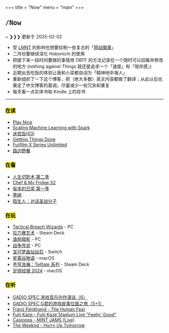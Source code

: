 +++
title = "Now"
menu = "main"
+++

## <pre>/Now</pre>

<div class="terminal-frame">

~ ❯❯❯ 更新于 2025-02-02

- 受 [LMNT](https://lmnt.me/) 的影响也想要绘制一些复古的「[网站徽章](https://lmnt.me/badges/)」
- 二月份要继续深化 Hobonichi 的使用
- 把接下来一段时间要做的事情用 OBTF 的方法记录在一个随时可以回看并修改的地方 (nothing against Things 就还是追求一个「速度」和「陪伴感」)
- 近期出去吃饭的体验让我和小梁都自诩为「精神地中海人」
- 重新组织了一下这个博客，把（绝大多数）英文内容都做了翻译；从此以后也奠定了中文博客的基调，尽量减少一些冗余和重复
- 每天看一点实体书和 Kindle 上的存书

</div>

***

### <mark>在读</mark>

- [Play Nice](https://neodb.social/book/5v1wd4MXksYCRPSjfmrGCn)
- [Scaling Machine Learning with Spark](https://neodb.social/book/0R8bOjkTvV0nSz52LpE8zw)
- [迷宫饭(03)](https://neodb.social/book/10bdiWlZUD9mB14OhVDMJ3)
- [Getting Things Done](https://neodb.social/book/7mJzGDRnyTPlAJv4jbNheN)
- [Fujifilm X Series Unlimited](https://neodb.social/book/3fVWBHuJSrtuNtbwPGOGj1)
- [路边野餐](https://neodb.social/book/2BCkKhhhbVzaUnMHmYNYEt)

### <mark>在看</mark>

- [人生切割术 第二季](https://neodb.social/tv/season/2iGcyQRlEuz7fvMuAIlsKK)
- [Chef & My Fridge S2](https://neodb.social/tv/season/0ScPjGF8F7v5dIXXJZio7y)
- [坂本的日常 第一季](https://neodb.social/tv/season/6En2oxib1Fi9gzrcGXDdbq)
- [塞纳](https://neodb.social/tv/season/1VSX3TO7WzphXPwnHWbnsJ)
- [陌生人：对话圣战分子](https://neodb.social/tv/season/4r0SibQawf9OrCyTgaCqyJ)

### <mark>在玩</mark>

- [Tactical Breach Wizards](https://neodb.social/game/3xbuq2fGswthJXazbuaHKz) - PC
- [拉力赛艺术](https://neodb.social/game/771YP1aVCigKs2tHcLeuYo) - Steam Deck
- [渔帆暗影](https://neodb.social/game/20slbMvBANRjuFHdSjNjDW) - PC
- [战争传说](https://neodb.social/game/0NBOymAgxx0KTG8e3fYYe3) - PC
- [宝可梦晶灿钻石](https://diamondpearl.pokemon.com/en-us/) - Switch
- [星露谷物语](https://store.steampowered.com/app/413150) - macOS
- [苍穹浩瀚：Telltale 系列](https://store.steampowered.com/app/1708010/The_Expanse_A_Telltale_Series/) - Steam Deck
- [足球经理 2024](https://store.steampowered.com/app/2252570/Football_Manager_2024/) - macOS

### <mark>在听</mark>

- [GADIO SPEC 游戏音乐创作漫谈（6）](https://www.gcores.com/albums/144)
- [GADIO SPEC G君的游戏故事位面之旅（5+1）](https://www.gcores.com/albums/229)
- [Franz Ferdinand - The Human Fear](https://music.apple.com/us/album/the-human-fear/1763093106)
- [Fujii Kaze - Fujii Kaze Stadium Live "Feelin' Good"](https://music.apple.com/us/album/fujii-kaze-stadium-live-feelin-good/1777393466)
- [Casiopea - MINT JAMS (Live)](https://music.apple.com/us/album/mint-jams-live/1535034571)
- [The Weeknd - Hurry Up Tomorrow](https://music.apple.com/us/album/hurry-up-tomorrow/1793654348)
